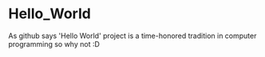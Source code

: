 # Hello_World
As github says 'Hello World' project is a time-honored tradition in computer programming so why not :D
